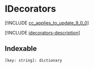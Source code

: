 # IDecorators

[!INCLUDE [cc_applies_to_update_9_0_0](../../../includes/cc_applies_to_update_9_0_0.md)]

[!INCLUDE [idecorators-description](includes/idecorators-description.md)]

## Indexable
`[key: string]: dictionary`